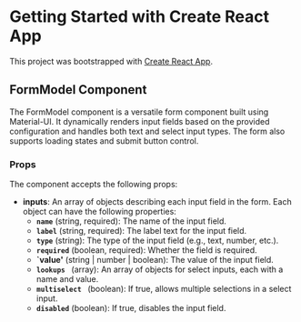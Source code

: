 # Getting Started with Create React App

This project was bootstrapped with [Create React App](https://github.com/facebook/create-react-app).

## FormModel Component

The FormModel component is a versatile form component built using Material-UI. It dynamically renders input fields based on the provided configuration and handles both text and select input types. The form also supports loading states and submit button control.

### Props

The component accepts the following props:
- **inputs**: An array of objects describing each input field in the form. Each object can have the following properties:
  - **` name `** (string, required): The name of the input field.
  - **` label `** (string, required): The label text for the input field.
  - **` type `** (string): The type of the input field (e.g., text, number, etc.).
  - **` required `** (boolean, required): Whether the field is required.
  - **`value'** (string | number | boolean): The value of the input field.
  - **`lookups `** (array): An array of objects for select inputs, each with a name and value.
  - **`multiselect `** (boolean): If true, allows multiple selections in a select input.
  - **`disabled`** (boolean): If true, disables the input field.
